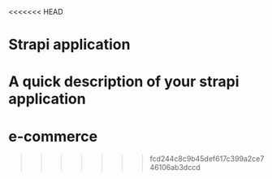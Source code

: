 <<<<<<< HEAD
# Strapi application

A quick description of your strapi application
=======
# e-commerce
>>>>>>> fcd244c8c9b45def617c399a2ce746106ab3dccd
